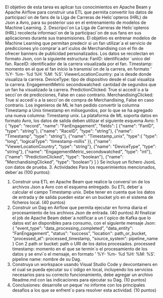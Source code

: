 El objetivo de esta tarea es aplicar tus conocimientos en Apache Beam y Apache
Airflow para construir una ETL que permita convertir los datos de participaci´on de fans
de la Liga de Carreras de Helic´opteros (HRL) de Json a Avro, para su posterior uso en el
entrenamiento de modelos de Machine Learning.
2. Descripci´on
La Liga de Carreras de Helic´opteros (HRL) recolecta informaci´on de la participaci´on
de sus fans en sus aplicaciones durante sus transmisiones. El objetivo es entrenar modelos
de Machine Learning que permitan predecir si un fan utilizar´a el servicio de predicciones
y/o comprar´a art´ıculos de Merchandising con el fin de ofrecer banners de publicidad
personalizados.
Los datos se recolectan en formato Json, con la siguiente estructura:
FanID: identificador ´unico del fan.
RaceID: identificador de la carrera visualizada por el fan.
Timestamp: momento en el que el fan inicio la transmisi´on de la carrera, en formato
’ %Y- %m- %d %H: %M: %S’.
ViewerLocationCountry: pa´ıs desde donde visualiza la carrera.
DeviceType: tipo de dispositivo desde el cual visualiza la carrera.
EngagementMetric secondswatched: cantidad de segundos que un fan ha visualizado
la carrera.
PredictionClicked: True si accedi´o a la secci´on de predicciones, False en caso
contrario.
MerchandisingClicked: True si accedi´o a la secci´on de compra de Merchandising,
False en caso contrario.
Los ingenieros de ML le han pedido convertir la columna Timestamp a Unix timestamp
en milisegundos, por lo que se ha agregado una nueva columna: Timestamp unix.
La plataforma de ML soporta datos en formato Avro, los datos de salida deben utilizar
el siguiente esquema Avro:
1
{
"type": "record",
"name": "FanEngagement",
"fields": [
{"name": "FanID", "type": "string"},
{"name": "RaceID", "type": "string"},
{"name": "Timestamp", "type": "string"},
{"name": "Timestamp_unix", "type":{
"type": "long",
"logicalType": "timestamp-millis"
}},
{"name": "ViewerLocationCountry", "type": "string"},
{"name": "DeviceType", "type": "string"},
{"name": "EngagementMetric_secondswatched", "type": "int"},
{"name": "PredictionClicked", "type": "boolean"},
{"name": "MerchandisingClicked", "type": "boolean"}
]
}
Se incluye un fichero JsonL con datos de prueba.
3. Actividades
Para los requerimientos mencionados, deber´as (100 puntos):
1. Construir una ETL en Apache Beam que realice la conversi´on de los archivos Json a
Avro con el esquema entregado. Su ETL deber´a calcular el campo Timestamp unix.
Debe tener en cuenta que los datos de entrada y de salida pueden estar en un bucket
y/o en el sistema de ficheros local. (40 puntos)
2. Construir un Dag en Airflow que permita ejecutar en forma diaria el procesamiento
de los archivos Json de entrada. (40 puntos) Al finalizar el job de Apache Beam
deber´a notificar a un t´opico de Kafka que lo datos est´an disponibles para consumo,
con el siguiente mensaje Json:
{
"event_type": "data_processing_completed",
"data_entity": "FanEngagement",
"status": "success",
"location": path_or_bucket,
"processed_at": processed_timestamp,
"source_system": pipeline_name
}
Con
2
path or bucket: path o URI de los datos procesados.
processed timestamp: momento en el que se termin´o el procesamiento de
los datos y se envi´o el mensaje, en formato ’ %Y- %m- %d %H: %M: %S’.
pipeline name: nombre de su Dag.
3. Construya un workspace usando Visual Studio Code y devcontainers en el cual
se pueda ejecutar su c´odigo en local, incluyendo los servicios necesarios para su
correcto funcionamiento, debe agregar un archivo Readme.md con las indicaciones
para ejecutar su Dag. (10 puntos)
4. Conclusiones: desarrolle un peque˜no informe con los principales desafios a los que
se enfrent´o para resolver esta actividad. (10 puntos)